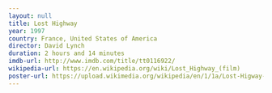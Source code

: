 ```yaml
---
layout: null
title: Lost Highway
year: 1997
country: France, United States of America
director: David Lynch
duration: 2 hours and 14 minutes
imdb-url: http://www.imdb.com/title/tt0116922/
wikipedia-url: https://en.wikipedia.org/wiki/Lost_Highway_(film)
poster-url: https://upload.wikimedia.org/wikipedia/en/1/1a/Lost-Higway-01.jpg
---
```

